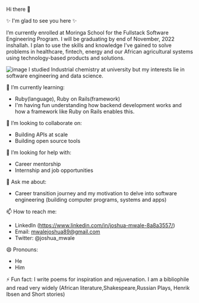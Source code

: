 Hi there 👋

✨ I'm glad to see you here ✨ 

I’m currently enrolled at Moringa School for the Fullstack Software Engineering Program. I will be graduating by end of November, 2022 inshallah. I plan to use the skills and knowledge I've gained to solve problems in healthcare, fintech, energy and our African agricultural systems using technology-based products and solutions. 

![image](https://user-images.githubusercontent.com/106306519/190840392-1a3cfac3-e7fb-4b17-9c40-40cf00ff39ca.png)
I studied Industrial chemistry at university but my interests lie in software engineering and data science. 

🌱 I’m currently learning:
- Ruby(language), Ruby on Rails(framework)
- I'm having fun understanding how backend development works and how a framework like Ruby on Rails enables this.

👯 I’m looking to collaborate on:
   - Building APIs at scale 
   - Building open source tools 
 
🤔 I’m looking for help with:
 - Career mentorship
 - Internship and job opportunities 
 
💬 Ask me about:
  - Career transition journey and my motivation to delve into software engineering (building computer programs, systems and apps) 
  
📫 How to reach me:
- LinkedIn (https://www.linkedin.com/in/joshua-mwale-8a8a3557/)
- Email: mwalejoshua89@gmail.com
- Twitter: @joshua_mwale
 
😄 Pronouns:
- He
- Him

⚡ Fun fact: I write poems for inspiration and rejuvenation. I am a bibliophile and read very widely (African literature,Shakespeare,Russian Plays, Henrik Ibsen and Short stories)

